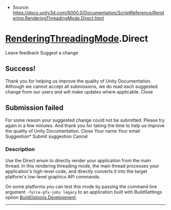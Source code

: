 * Source: https://docs.unity3d.com/6000.0/Documentation/ScriptReference/Rendering.RenderingThreadingMode.Direct.html

#  [RenderingThreadingMode](https://docs.unity3d.com/6000.0/Documentation/ScriptReference/Rendering.RenderingThreadingMode.html).Direct
Leave feedback
Suggest a change
## Success!
Thank you for helping us improve the quality of Unity Documentation. Although we cannot accept all submissions, we do read each suggested change from our users and will make updates where applicable.
Close
## Submission failed
For some reason your suggested change could not be submitted. Please <a>try again</a> in a few minutes. And thank you for taking the time to help us improve the quality of Unity Documentation.
Close
Your name Your email Suggestion* Submit suggestion
Cancel
### Description
Use the Direct enum to directly render your application from the main thread.
In this rendering threading mode, the main thread processes your application's high-level code, and directly converts it into the target platform's low-level graphics API commands.   
  
On some platforms you can test this mode by passing the command line argument `-force-gfx-jobs legacy` to an application built with BuildSettings option [BuildOptions.Development](https://docs.unity3d.com/6000.0/Documentation/ScriptReference/BuildOptions.Development.html).
* * *
